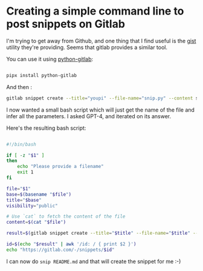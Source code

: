# Creating a simple command line to post snippets on Gitlab

I'm trying to get away from Github, and one thing that I find useful is the [gist](https://gist.github.com) utility they're providing. Seems that gitlab provides a similar tool.

You can use it using [python-gitlab](https://python-gitlab.readthedocs.io/):

```bash

pipx install python-gitlab
```

And then :

```bash
gitlab snippet create --title="youpi" --file-name="snip.py" --content snip.py --visibility="public"
```

I now wanted a small bash script which will just get the name of the file and infer all the parameters. I asked GPT-4, and iterated on its answer.

Here's the resulting bash script:

```bash

#!/bin/bash

if [ -z "$1" ]
then
    echo "Please provide a filename"
    exit 1
fi

file="$1"
base=$(basename "$file")
title="$base"
visibility="public"

# Use `cat` to fetch the content of the file
content=$(cat "$file")

result=$(gitlab snippet create --title="$title" --file-name="$title" --content="$content" --visibility="$visibility")

id=$(echo "$result" | awk '/id: / { print $2 }')
echo "https://gitlab.com/-/snippets/$id"

```

I can now do `snip README.md` and that will create the snippet for me :-)